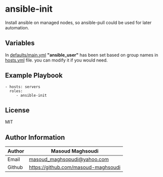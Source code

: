 ansible-init
=========

Install ansible on managed nodes, so ansible-pull could be used for later automation.

Variables
---------

In [defaults/main.yml](./defaults/main.yml) **"ansible_user"** has been set based on group names in [hosts.yml](../../hosts.yml) file. you can modify it if you would need.



Example Playbook
----------------

    - hosts: servers
      roles:
         - ansible-init

License
-------

MIT

Author Information
------------------

| Author | Masoud Maghsoudi                      |
| ------ | ------------------------------------- |
| Email  | <masoud_maghsopudi@yahoo.com>         |
| Github | <https://github.com/masoud-maghsoudi> |
